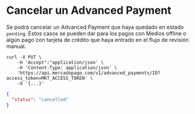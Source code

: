 # Cancelar un Advanced Payment

Se podrá cancelar un Advanced Payment que haya quedado en estado `pending`. Estos casos se pueden dar para los pagos con Medios offline o algún pago con tarjeta de crédito que haya entrado en el flujo de revisión manual.

```curl
curl -X PUT \
    -H 'Accept":"application/json' \
    -H 'Content-Type: application/json' \
    'https://api.mercadopago.com/v1/advanced_payments/ID?access_token=MKT_ACCESS_TOKEN' \
    -d '{...}'
```

```json
{
  "status": "cancelled"
}
```  
